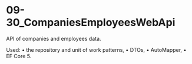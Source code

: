 # 09-30_CompaniesEmployeesWebApi
API of companies and employees data.

Used:
• the repository and unit of work patterns,
• DTOs,
• AutoMapper,
• EF Core 5.
